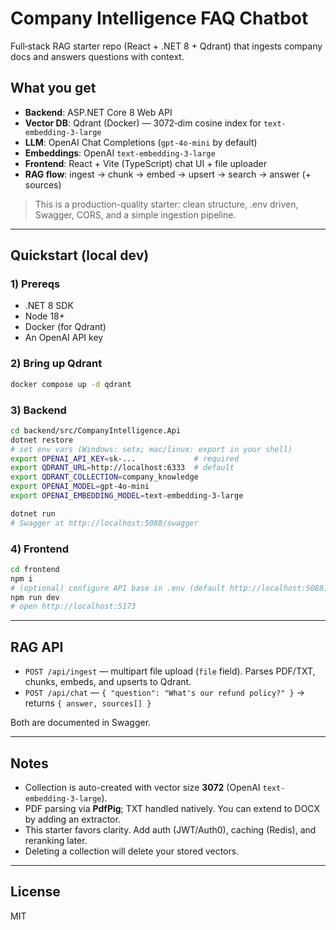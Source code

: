 # Company Intelligence FAQ Chatbot
Full‑stack RAG starter repo (React + .NET 8 + Qdrant) that ingests company docs and answers questions with context.

## What you get
- **Backend**: ASP.NET Core 8 Web API
- **Vector DB**: Qdrant (Docker) — 3072‑dim cosine index for `text-embedding-3-large`
- **LLM**: OpenAI Chat Completions (`gpt-4o-mini` by default)
- **Embeddings**: OpenAI `text-embedding-3-large`
- **Frontend**: React + Vite (TypeScript) chat UI + file uploader
- **RAG flow**: ingest → chunk → embed → upsert → search → answer (+ sources)

> This is a production-quality starter: clean structure, .env driven, Swagger, CORS, and a simple ingestion pipeline.

---

## Quickstart (local dev)

### 1) Prereqs
- .NET 8 SDK
- Node 18+
- Docker (for Qdrant)
- An OpenAI API key

### 2) Bring up Qdrant
```bash
docker compose up -d qdrant
```

### 3) Backend
```bash
cd backend/src/CompanyIntelligence.Api
dotnet restore
# set env vars (Windows: setx; mac/linux: export in your shell)
export OPENAI_API_KEY=sk-...             # required
export QDRANT_URL=http://localhost:6333  # default
export QDRANT_COLLECTION=company_knowledge
export OPENAI_MODEL=gpt-4o-mini
export OPENAI_EMBEDDING_MODEL=text-embedding-3-large

dotnet run
# Swagger at http://localhost:5088/swagger
```

### 4) Frontend
```bash
cd frontend
npm i
# (optional) configure API base in .env (default http://localhost:5088)
npm run dev
# open http://localhost:5173
```

---

## RAG API
- `POST /api/ingest` — multipart file upload (`file` field). Parses PDF/TXT, chunks, embeds, and upserts to Qdrant.
- `POST /api/chat` — `{ "question": "What's our refund policy?" }` → returns `{ answer, sources[] }`

Both are documented in Swagger.

---

## Notes
- Collection is auto-created with vector size **3072** (OpenAI `text-embedding-3-large`).
- PDF parsing via **PdfPig**; TXT handled natively. You can extend to DOCX by adding an extractor.
- This starter favors clarity. Add auth (JWT/Auth0), caching (Redis), and reranking later.
- Deleting a collection will delete your stored vectors.

---

## License
MIT
